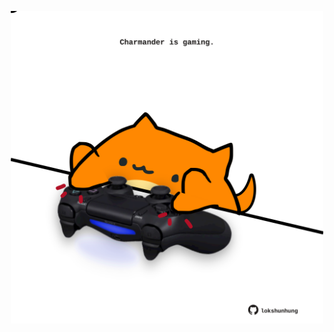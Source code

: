 <!-- built at 19/04/2024, 08:01:01 UTC -->
<p align="center">
  <img width="500" height="500" src="./ReadmeImage.svg">
</p>
